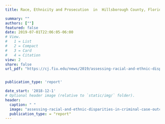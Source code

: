 ```yaml
---
title: Race, Ethnicity and Prosecution  in  Hillsborough County, Florida

summary: ""
authors: [""]
featured: false
date: 2019-07-01T22:06:05-06:00
# View.
#   1 = List
#   2 = Compact
#   3 = Card
#   4 = Citation
view: 2
share: false
url_pdf: "https://cj.fiu.edu/news/2019/assessing-racial-and-ethnic-disparities-in-criminal-case-outcomes-in-hillsborough-county-florida/hillsborough-county-disparity-report-printable.pdf"


publication_type: 'report'

date_start: '2018-12-1'
# Optional header image (relative to `static/img/` folder).
header:
  caption: " "
  image: "assessing-racial-and-ethnic-disparities-in-criminal-case-outcomes-in-jacksonville-florida.jpg"
  publication_type: = "report"
---
```


 